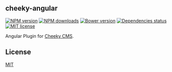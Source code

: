 ## cheeky-angular

[![NPM version][npm-image]][npm-url] [![NPM downloads][npm-downloads-image]][npm-downloads-url] [![Bower version][bower-image]][bower-url] [![Dependencies status][dep-status-image]][dep-status-url] [![MIT license][license-image]][license-url]

Angular Plugin for [Cheeky CMS](https://github.com/cheekycms/cheeky).

## License

[MIT](LICENSE)

[npm-image]: https://img.shields.io/npm/v/cheeky-angular.svg
[npm-url]: https://npmjs.org/package/cheeky-angular
[npm-downloads-image]: https://img.shields.io/npm/dm/cheeky-angular.svg
[npm-downloads-url]: https://npmjs.org/package/cheeky-angular
[bower-image]: https://img.shields.io/bower/v/cheeky-angular.svg
[bower-url]: http://bower.io/search/?q=cheeky-angular
[dep-status-image]: https://img.shields.io/david/angulartics/cheeky-angular.svg
[dep-status-url]: https://david-dm.org/angulartics/cheeky-angular
[license-image]: http://img.shields.io/badge/license-MIT-blue.svg
[license-url]: LICENSE